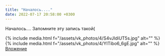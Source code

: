 ```yaml
---
title: "Началось...."
date: 2022-07-17 20:58:00 +0300
---
```


Началось....
Запомните эту запись такой(


{% include media.html f="/assets/vk_photos/4/S4vJIdiUT5s.jpg" alt="" %}
{% include media.html f="/assets/vk_photos/4/YITibo6_6gE.jpg" alt="" %}
[Вложение](https://vk.com/photo41076938_457248848)

